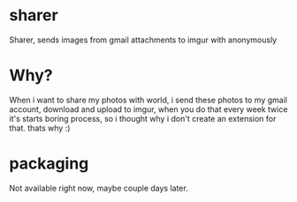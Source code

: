 # sharer

Sharer, sends images from gmail attachments to imgur with anonymously

# Why? 

When i want to share my photos with world, i send these photos to my gmail account, download and upload to imgur, when you do that every week twice it's starts boring process, so i thought why i don't create an extension for that. thats why :)

# packaging 

Not available right now, maybe couple days later.
